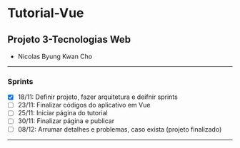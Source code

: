 # Tutorial-Vue
## Projeto 3-Tecnologias Web

- Nicolas Byung Kwan Cho

---
### Sprints
- [X] 18/11: Definir projeto, fazer arquitetura e deifnir sprints
- [ ] 23/11: Finalizar códigos do aplicativo em Vue
- [ ] 25/11: Iniciar página do tutorial
- [ ] 30/11: Finalizar página e publicar
- [ ] 08/12: Arrumar detalhes e problemas, caso exista (projeto finalizado)

--- 